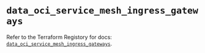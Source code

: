 # `data_oci_service_mesh_ingress_gateways`

Refer to the Terraform Registory for docs: [`data_oci_service_mesh_ingress_gateways`](https://registry.terraform.io/providers/oracle/oci/6.18.0/docs/data-sources/service_mesh_ingress_gateways).
